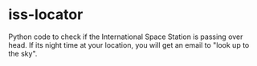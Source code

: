 # iss-locator
Python code to check if the International Space Station is passing over head. If its night time at your location, you will get an email to "look up to the sky".
